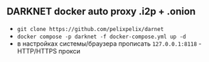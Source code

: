 DARKNET docker auto proxy .i2p + .onion
--

- `git clone https://github.com/pelixpelix/darnet`
- `docker compose -p darknet -f docker-compose.yml up -d`
- в настройках системы/браузера прописать `127.0.0.1:8118` - HTTP/HTTPS прокси
